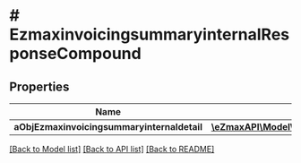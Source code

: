 # # EzmaxinvoicingsummaryinternalResponseCompound

## Properties

Name | Type | Description | Notes
------------ | ------------- | ------------- | -------------
**aObjEzmaxinvoicingsummaryinternaldetail** | [**\eZmaxAPI\Model\EzmaxinvoicingsummaryinternaldetailResponseCompound[]**](EzmaxinvoicingsummaryinternaldetailResponseCompound.md) |  |

[[Back to Model list]](../../README.md#models) [[Back to API list]](../../README.md#endpoints) [[Back to README]](../../README.md)

